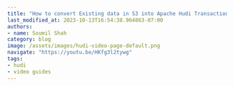```yaml
---
title: "How to convert Existing data in S3 into Apache Hudi Transaction Datalake with Glue | Hands on Lab"
last_modified_at: 2023-10-13T16:54:38.964863-07:00
authors:
- name: Soumil Shah
category: blog
image: /assets/images/hudi-video-page-default.png
navigate: "https://youtu.be/HKfg3l2tywg"
tags:
- hudi
- video guides
---
```

